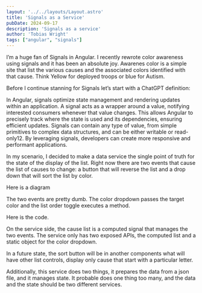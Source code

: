 ```yaml
---
layout: '../../layouts/Layout.astro'
title: 'Signals as a Service'
pubDate: 2024-09-17
description: 'Signals as a service'
author: 'Tobias Wright'
tags: ["angular", "signals"]
---
```


I’m a huge fan of Signals in Angular. I recently rewrote color awareness using signals and it has been an absolute joy. Awarenes color is a simple site that list the various causes and the associated colors identified with that cause. Think Yellow for deployed troops or blue for Autism.

Before I continue stanning for Signals let’s start with a ChatGPT definition:

In Angular, signals optimize state management and rendering updates within an application. A signal acts as a wrapper around a value, notifying interested consumers whenever that value changes. This allows Angular to precisely track where the state is used and its dependencies, ensuring efficient updates. Signals can contain any type of value, from simple primitives to complex data structures, and can be either writable or read-only12. By leveraging signals, developers can create more responsive and performant applications.

In my scenario, I decided to make a data service the single point of truth for the state of the display of the list. Right now there are two events that cause the list of causes to change: a button that will reverse the list and a drop down that will sort the list by color.

Here is a diagram

The two events are pretty dumb. The color dropdown passes the target color and the list order toggle executes a method.

Here is the code.

On the service side, the cause list is a computed signal that manages the two events. The service only has two exposed APIs, the computed list and a static object for the color dropdown.

In a future state, the sort button will be in another components what will have other list controls, display only cause that start with a particular letter.

Additionally, this service does two things, it prepares the data from a json file, and it manages state. It probable does one thing too many, and the data and the state should be two different services.
